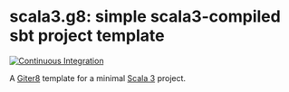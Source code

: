 scala3.g8: simple scala3-compiled sbt project template
=================
[![Continuous Integration](https://github.com/scala/scala3.g8/actions/workflows/ci.yml/badge.svg)](https://github.com/scala/scala3.g8/actions/workflows/ci.yml)

A [Giter8][g8] template for a minimal [Scala 3] project.

[g8]: http://www.foundweekends.org/giter8/
[Scala 3]: http://dotty.epfl.ch/
